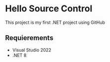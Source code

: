 # Hello Source Control
This project is my first .NET project using GitHub

## Requierements
- Visual Studio 2022
- .NET 8
